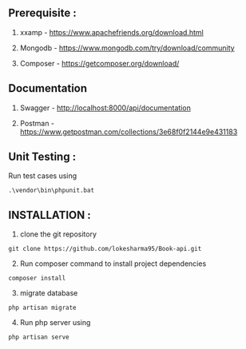 ## Prerequisite :

1. xxamp - <a href="https://www.apachefriends.org/download.html" target="_blank">https://www.apachefriends.org/download.html</a> 

2. Mongodb - <a href="https://www.mongodb.com/try/download/community" target="_blank">https://www.mongodb.com/try/download/community</a> 

3. Composer - <a href="https://getcomposer.org/download/" target="_blank">https://getcomposer.org/download/</a> 

## Documentation

1. Swagger - <a href="http://localhost:8000/api/documentation" target="_blank">http://localhost:8000/api/documentation</a> 

2. Postman - <a href="https://www.getpostman.com/collections/3e68f0f2144e9e431183" target="_blank">https://www.getpostman.com/collections/3e68f0f2144e9e431183</a> 

## Unit Testing :

Run test cases using

```
.\vendor\bin\phpunit.bat
```

## INSTALLATION :

1. clone the git repository

```
git clone https://github.com/lokesharma95/Book-api.git
```

2. Run composer command to install project dependencies

```
composer install
```

3. migrate database

```
php artisan migrate
```

4. Run php server using

```
php artisan serve
```


